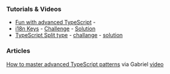 ### Tutorials & Videos
* [Fun with advanced TypeScript](https://www.youtube.com/watch?v=nNse0r0aRT8) - 
* [i18n Keys](https://www.youtube.com/watch?v=Wt1J-LQ_n7M) - [Challenge](https://tsplay.dev/ND2q4W) - [Solution](https://tsplay.dev/wEPgkW)
* [TypeScript Split type](https://www.youtube.com/watch?v=hLrBK3KYU50) - [challange](https://tsplay.dev/m0nEqw) - [solution](https://tsplay.dev/NV4KqW)

### Articles
[How to master advanced TypeScript patterns](https://www.freecodecamp.org/news/typescript-curry-ramda-types-f747e99744ab/) via Gabriel [video](https://www.youtube.com/watch?v=vGVvJuazs84)
